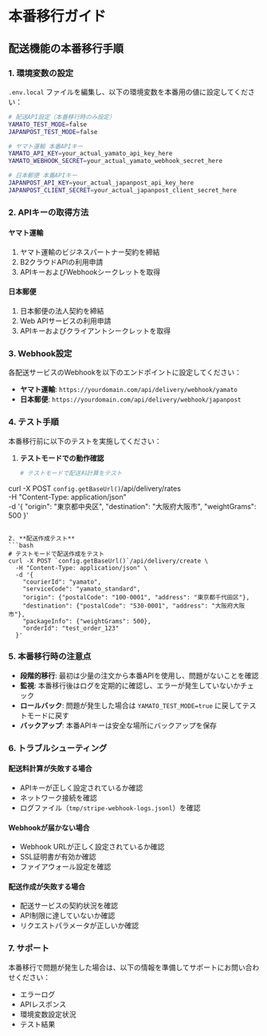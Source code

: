 # 本番移行ガイド

## 配送機能の本番移行手順

### 1. 環境変数の設定

`.env.local` ファイルを編集し、以下の環境変数を本番用の値に設定してください：

```bash
# 配送API設定（本番移行時のみ設定）
YAMATO_TEST_MODE=false
JAPANPOST_TEST_MODE=false

# ヤマト運輸 本番APIキー
YAMATO_API_KEY=your_actual_yamato_api_key_here
YAMATO_WEBHOOK_SECRET=your_actual_yamato_webhook_secret_here

# 日本郵便 本番APIキー
JAPANPOST_API_KEY=your_actual_japanpost_api_key_here
JAPANPOST_CLIENT_SECRET=your_actual_japanpost_client_secret_here
```

### 2. APIキーの取得方法

#### ヤマト運輸
1. ヤマト運輸のビジネスパートナー契約を締結
2. B2クラウドAPIの利用申請
3. APIキーおよびWebhookシークレットを取得

#### 日本郵便
1. 日本郵便の法人契約を締結
2. Web APIサービスの利用申請
3. APIキーおよびクライアントシークレットを取得

### 3. Webhook設定

各配送サービスのWebhookを以下のエンドポイントに設定してください：

- **ヤマト運輸**: `https://yourdomain.com/api/delivery/webhook/yamato`
- **日本郵便**: `https://yourdomain.com/api/delivery/webhook/japanpost`

### 4. テスト手順

本番移行前に以下のテストを実施してください：

1. **テストモードでの動作確認**
   ```bash
   # テストモードで配送料計算をテスト
  curl -X POST `config.getBaseUrl()`/api/delivery/rates \
     -H "Content-Type: application/json" \
     -d '{
       "origin": "東京都中央区",
       "destination": "大阪府大阪市",
       "weightGrams": 500
     }'
   ```

2. **配送作成テスト**
   ```bash
   # テストモードで配送作成をテスト
  curl -X POST `config.getBaseUrl()`/api/delivery/create \
     -H "Content-Type: application/json" \
     -d '{
       "courierId": "yamato",
       "serviceCode": "yamato_standard",
       "origin": {"postalCode": "100-0001", "address": "東京都千代田区"},
       "destination": {"postalCode": "530-0001", "address": "大阪府大阪市"},
       "packageInfo": {"weightGrams": 500},
       "orderId": "test_order_123"
     }'
   ```

### 5. 本番移行時の注意点

- **段階的移行**: 最初は少量の注文から本番APIを使用し、問題がないことを確認
- **監視**: 本番移行後はログを定期的に確認し、エラーが発生していないかチェック
- **ロールバック**: 問題が発生した場合は `YAMATO_TEST_MODE=true` に戻してテストモードに戻す
- **バックアップ**: 本番APIキーは安全な場所にバックアップを保存

### 6. トラブルシューティング

#### 配送料計算が失敗する場合
- APIキーが正しく設定されているか確認
- ネットワーク接続を確認
- ログファイル（`tmp/stripe-webhook-logs.jsonl`）を確認

#### Webhookが届かない場合
- Webhook URLが正しく設定されているか確認
- SSL証明書が有効か確認
- ファイアウォール設定を確認

#### 配送作成が失敗する場合
- 配送サービスの契約状況を確認
- API制限に達していないか確認
- リクエストパラメータが正しいか確認

### 7. サポート

本番移行で問題が発生した場合は、以下の情報を準備してサポートにお問い合わせください：

- エラーログ
- APIレスポンス
- 環境変数設定状況
- テスト結果